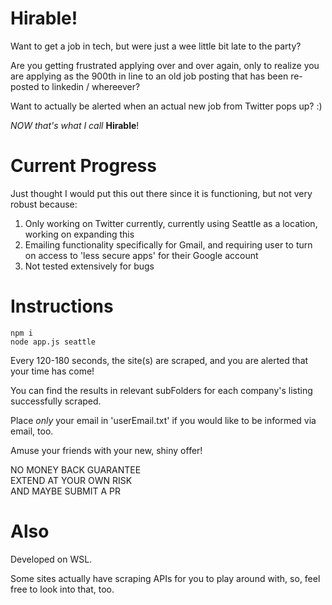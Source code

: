 # Hirable!

Want to get a job in tech, but were just a wee little bit late to the party?

Are you getting frustrated applying over and over again, only
to realize you are applying as the 900th in line to an old
job posting that has been re-posted to linkedin / whereever?

Want to actually be alerted when an actual new job from Twitter
pops up? :)

*NOW that's what I call* **Hirable**!

# Current Progress

Just thought I would put this out there since it is functioning, 
but not very robust because:

1. Only working on Twitter currently, currently using Seattle as a location, working on expanding this
2. Emailing functionality specifically for Gmail, and requiring user to turn on access to 'less secure apps' for their Google account
3. Not tested extensively for bugs

# Instructions
```
npm i
node app.js seattle
```

Every 120-180 seconds, the site(s) are scraped, and you are alerted
that your time has come! 

You can find the results in relevant subFolders for each company's 
listing successfully scraped. 

Place *only* your email in 'userEmail.txt' if you would like to be informed
via email, too. 

Amuse your friends with your new, shiny offer! 

NO MONEY BACK GUARANTEE  
EXTEND AT YOUR OWN RISK  
AND MAYBE SUBMIT A PR  

# Also

Developed on WSL.

Some sites actually have scraping APIs for you to play around 
with, so, feel free to look into that, too. 

